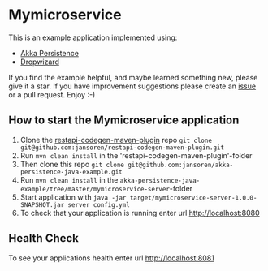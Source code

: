 # Mymicroservice

This is an example application implemented using:
- [Akka Persistence](http://doc.akka.io/docs/akka/snapshot/scala/persistence.html)
- [Dropwizard](http://www.dropwizard.io/)

If you find the example helpful, and maybe learned something new, please give it a star. 
If you have improvement suggestions please create an [issue](https://github.com/jansoren/akka-persistence-java-example/issues) or 
a pull request. Enjoy :-)

## How to start the Mymicroservice application

1. Clone the [restapi-codegen-maven-plugin](https://github.com/jansoren/restapi-codegen-maven-plugin) repo `git clone git@github.com:jansoren/restapi-codegen-maven-plugin.git`
1. Run `mvn clean install` in the 'restapi-codegen-maven-plugin'-folder
1. Then clone this repo `git clone git@github.com:jansoren/akka-persistence-java-example.git`
1. Run `mvn clean install` in the `akka-persistence-java-example/tree/master/mymicroservice-server`-folder
1. Start application with `java -jar target/mymicroservice-server-1.0.0-SNAPSHOT.jar server config.yml`
1. To check that your application is running enter url [http://localhost:8080](http://localhost:8080)

## Health Check

To see your applications health enter url [http://localhost:8081](http://localhost:8081)
